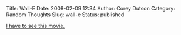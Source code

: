 Title: Wall-E
Date: 2008-02-09 12:34
Author: Corey Dutson
Category: Random Thoughts
Slug: wall-e
Status: published

[I have to see this
movie.](http://wall-e-trailer.blogspot.com/2008/02/wall-e-trailer-5.html "Wall-E Trailer")
